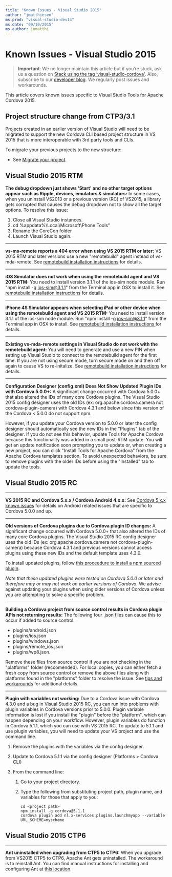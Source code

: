 ```yaml
--- 
title: "Known Issues - Visual Studio 2015"
author: "jmatthiesen"
ms.prod: "visual-studio-dev14"
ms.date: "09/10/2015"
ms.author: jomatthi
--- 
```


# <strong>Known Issues - Visual Studio 2015</strong>

> **Important**: We no longer maintain this article but if you’re stuck, ask us a question on [Stack using the tag ‘visual-studio-cordova'](http://stackoverflow.com/questions/tagged/visual-studio-cordova). Also, subscribe to our [developer blog](http://microsoft.github.io/vstacoblog/). We regularly post issues and workarounds.

This article covers known issues specific to Visual Studio Tools for Apache Cordova 2015.

## <strong>Project structure change from CTP3/3.1</strong>

Projects created in an earlier version of Visual Studio will need to be migrated to support the new Cordova CLI based project structure in VS 2015 that is more interoperable with 3rd party tools and CLIs.

To migrate your previous projects to the new structure:

* See [Migrate your project](../first-steps/migrate-to-vs2015.md).

## Visual Studio 2015 RTM
**The debug dropdown just shows 'Start' and no other target options appear such as Ripple, devices, emulators & simulators:**
In some cases, when you uninstall VS2013 or a previous version (RC) of VS2015, a library gets corrupted that causes the debug dropdown not to show all the target options. To resolve this issue:

1. Close all Visual Studio instances.
2. cd %appdata%\Local\Microsoft\Phone Tools”
3. Rename the CoreCon folder
4. Launch Visual Studio again.

--- --- --- -
**vs-ms-remote reports a 404 error when using VS 2015 RTM or later:** VS 2015 RTM and later versions use a new "remotebuild" agent instead of vs-mda-remote. See [remotebuild installation instructions](https://go.microsoft.com/fwlink/?LinkID=533745) for details.

--- --- --- -
**iOS Simulator does not work when using the remotebuild agent and VS 2015 RTM:** You need to install version 3.1.1 of the ios-sim node module. Run "npm install -g ios-sim@3.1.1" from the Terminal app in OSX to install it. See [remotebuild installation instructions](https://go.microsoft.com/fwlink/?LinkID=533745) for details.

--- --- --- -
**iPhone 4S Simulator appears when selecting iPad or other device when using the remotebuild agent and VS 2015 RTM:** You need to install version 3.1.1 of the ios-sim node module. Run "npm install -g ios-sim@3.1.1" from the Terminal app in OSX to install. See [remotebuild installation instructions ](https://go.microsoft.com/fwlink/?LinkID=533745) for details.

--- --- --- -
**Existing vs-mda-remote settings in Visual Studio do not work with the remotebuild agent:** You will need to generate and use a new PIN when setting up Visual Studio to connect to the remotebuild agent for the first time. If you are not using secure mode, turn secure mode on and then off again to cause VS to re-initalize. See [remotebuild installation instructions](https://go.microsoft.com/fwlink/?LinkID=533745) for details.

--- --- --- -
**Configuration Designer (config.xml) Does Not Show Updated Plugin IDs with Cordova 5.0.0+:** A significant change occurred with Cordova 5.0.0+ that also altered the IDs of many core Cordova plugins. The Visual Studio 2015 config designer uses the old IDs (ex: org.apache.cordova.camera not cordova-plugin-camera) with Cordova 4.3.1 and below since this version of the Cordova < 5.0.0 do not support npm.

However, if you update your Cordova version to 5.0.0 or later the config designer should automatically see the new IDs in the "Plugins" tab of the designer. If you do not see this behavior, update Tools for Apache Cordova because this functionality was added in a small post-RTM update. You will get an update notification soon prompting you to update or, when creating a new project, you can click "Install Tools for Apache Cordova" from the Apache Cordova templates section. To avoid unexpected behaviors, be sure to remove plugins with the older IDs before using the "Installed" tab to update the tools.

## Visual Studio 2015 RC
--- --- --- -
**VS 2015 RC and Cordova 5.x.x / Cordova Android 4.x.x:** See [Cordova 5.x.x known issues](known-issues-cordova5.md) for details on Android related issues that are specific to Cordova 5.0.0 and up.

--- --- --- -
**Old versions of Cordova plugins due to Cordova plugin ID changes:** A significant change occurred with Cordova 5.0.0+ that also altered the IDs of many core Cordova plugins. The Visual Studio 2015 RC config designer uses the old IDs (ex: org.apache.cordova.camera not cordova-plugin-camera) because Cordova 4.3.1 and previous versions cannot access plugins using these new IDs and the default template uses 4.3.0.

To install updated plugins, follow [this proceedure to install a npm sourced plugin](../tips-workarounds/general-tips.md).

*Note that these updated plugins were tested on Cordova 5.0.0 or later and therefore may or may not work on earlier versions of Cordova.* We advise against updating your plugins when using older versions of Cordova unless you are attempting to solve a specific problem.

--- --- --- -
**Building a Cordova project from source control results in Cordova plugin APIs not returning results:** The following four .json files can cause this to occur if added to source control.

- plugins/android.json
- plugins/ios.json
- plugins/windows.json
- plugins/remote_ios.json
- plugins/wp8.json.

Remove these files from source control if you are not checking in the "platforms" folder (reccomended). For local copies, you can either fetch a fresh copy from source control or remove the above files along with platforms found in the "platforms" folder to resolve the issue. See [tips and workarounds](../tips-workarounds/general-tips.md) for additional details.

--- --- --- -
**Plugin with variables not working:** Due to a Cordova issue with Cordova 4.3.0 and a bug in Visual Studio 2015 RC, you can run into problems with plugin variables in Cordova versions prior to 5.0.0. Plugin variable information is lost if you install the "plugin" before the "platform", which can happen depending on your workflow. However, plugin variables do function in Cordova 5.1.1, which you can use with VS 2015 RC. To update to 5.1.1 and use plugin variables, you will need to update your VS project and use the command line.

 1. Remove the plugins with the variables via the config designer.

 2. Update to Cordova 5.1.1 via the config designer (Platforms > Cordova CLI)

 3. From the command line:
	 1. Go to your project directory.
	 2. Type the following from substituting project path, plugin name, and variables for those that apply to you:

	    ~~~~~~~~~~~~~~
        cd <project path>
		npm install -g cordova@5.1.1
        cordova plugin add nl.x-services.plugins.launchmyapp --variable URL_SCHEME=myscheme
	    ~~~~~~~~~~~~~~

## Visual Studio 2015 CTP6
--- --- --- -
**Ant uninstalled when upgrading from CTP5 to CTP6:** When you upgrade from VS2015 CTP5 to CTP6, Apache Ant gets uninstalled. The workaround is to reinstall Ant. You can find manual instructions for installing and configuring Ant at [this location](https://msdn.microsoft.com/library/dn757054.aspx#InstallTools).
